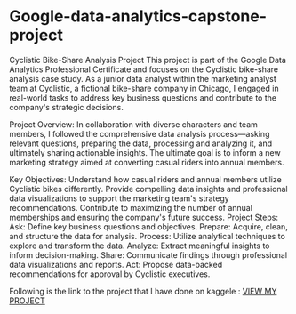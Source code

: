 # Google-data-analytics-capstone-project

Cyclistic Bike-Share Analysis Project
This project is part of the Google Data Analytics Professional Certificate and focuses on the Cyclistic bike-share analysis case study. As a junior data analyst within the marketing analyst team at Cyclistic, a fictional bike-share company in Chicago, I engaged in real-world tasks to address key business questions and contribute to the company's strategic decisions.

Project Overview:
In collaboration with diverse characters and team members, I followed the comprehensive data analysis process—asking relevant questions, preparing the data, processing and analyzing it, and ultimately sharing actionable insights. The ultimate goal is to inform a new marketing strategy aimed at converting casual riders into annual members.

Key Objectives:
Understand how casual riders and annual members utilize Cyclistic bikes differently.
Provide compelling data insights and professional data visualizations to support the marketing team's strategy recommendations.
Contribute to maximizing the number of annual memberships and ensuring the company's future success.
Project Steps:
Ask: Define key business questions and objectives.
Prepare: Acquire, clean, and structure the data for analysis.
Process: Utilize analytical techniques to explore and transform the data.
Analyze: Extract meaningful insights to inform decision-making.
Share: Communicate findings through professional data visualizations and reports.
Act: Propose data-backed recommendations for approval by Cyclistic executives.

Following is the link to the project that I have done on kaggele : [VIEW MY PROJECT](https://www.kaggle.com/code/misnakj1/cyclistics-bike-share-google-capstone-project)

              
